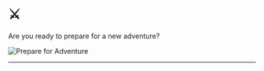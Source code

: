 # ⚔️

Are you ready to prepare for a new adventure?

![Prepare for Adventure](PrepareForAdventure.jpg)

---

